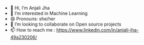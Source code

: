 - 👋 Hi, I’m Anjali Jha
- 👀 I’m interested in Machine Learning
- 😄 Pronouns: she/her
- 💞️ I’m looking to collaborate on Open source projects
- 📫 How to reach me :  https://www.linkedin.com/in/anjali-jha-49a230206/

<!---
AnjaliJha1221/AnjaliJha1221 is a ✨ special ✨ repository because its `README.md` (this file) appears on your GitHub profile.
You can click the Preview link to take a look at your changes.
--->
